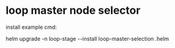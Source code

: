 # loop master node selector

install example cmd:

helm upgrade -n loop-stage --install loop-master-selection .helm
